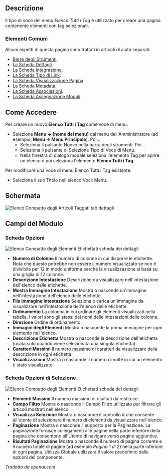 <!-- Filename: Help4.x:Menu_Item:_List_All_Tags / Display title: Elenca Tutti i Tag -->

## Descrizione

Il tipo di voce del menu *Elenca Tutti i Tag* è utilizzato per creare una pagina contenente elementi con tag selezionati.

### Elementi Comuni

Alcuni aspetti di questa pagina sono trattati in articoli di aiuto separati:

* [Barre degli Strumenti](jdocmanual?article=help/common-elements/toolbars).
* [La Scheda Dettagli](jdocmanual?article=help/menu-items-common/menu-item-details).
* [La Scheda Integrazione](jdocmanual?article=help/menu-items-common/menu-item-integration).
* [La Scheda Tipo di Link](jdocmanual?article=help/menu-items-common/menu-item-link-type).
* [La Scheda Visualizzazione Pagina](jdocmanual?article=help/menu-items-common/menu-item-page-display).
* [La Scheda Metadata](jdocmanual?article=help/menu-items-common/menu-item-metadata).
* [La Scheda Associazioni](jdocmanual?article=help/common-elements/edit-associations).
* [La Scheda Assegnazione Moduli](jdocmanual?article=help/menu-items-common/menu-item-module-assignment).

## Come Accedere

Per creare un nuovo **Elenco Tutti i Tag** come voce di menu:

- Seleziona **Menu → \[nome del menu\]** dal menu dell'Amministratore
  (ad esempio, **Menu → Menu Principale**). Poi...
  - Seleziona il pulsante Nuovo nella barra degli strumenti. Poi...
  - Seleziona il pulsante di Selezione Tipo di Voce di Menu.
  - Nella finestra di dialogo modale seleziona l'elemento Tag per aprire un elenco e poi
    seleziona l'elemento **Elenco Tutti i Tag**.

Per modificare una voce di menu Elenco Tutti i Tag esistente:

- Seleziona il suo Titolo nell'elenco Voci: Menu.

## Schermata

![Elenco Compatto degli Articoli Taggati tab dettagli](../../../it/images/menu-items/tags-list-all-tags-details-tab.png)

## Campi del Modulo

### Scheda Opzioni

![Elenco Compatto degli Elementi Etichettati scheda dei dettagli](../../../it/images/menu-items/tags-list-all-tags-options-tab.png)

- **Numero di Colonne** Il numero di colonne in cui disporre le etichette.
  Nota che questo potrebbe non essere il numero visualizzato se non è divisibile
  per 12 in modo uniforme perché la visualizzazione si basa su una griglia di 12 colonne.
- **Descrizione Intestazione** Descrizione da visualizzare nell'intestazione dell'elenco delle etichette.
- **Mostra Immagine Intestazione** Mostra o nasconde un'immagine nell'intestazione dell'elenco delle etichette.
- **File Immagine Intestazione** Seleziona o carica un'immagine da visualizzare
  nell'intestazione dell'elenco delle etichette.
- **Ordinamento** La colonna in cui ordinare gli elementi visualizzati
  nella tabella. I valori sono gli stessi dei nomi delle intestazioni delle colonne.
- **Direzione** Ordine di ordinamento.
- **Immagini degli Elementi** Mostra o nasconde la prima immagine per ogni elemento nell'elenco.
- **Descrizione Etichetta** Mostra o nasconde la descrizione dell'etichetta (usata solo
  quando viene selezionata una singola etichetta).
- **Caratteri Massimi** Il numero massimo di caratteri da visualizzare
  dalla descrizione in ogni etichetta.
- **Visualizzazioni** Mostra o nasconde il numero di volte in cui un elemento è stato visualizzato.

### Scheda Opzioni di Selezione

![Elenco Compatto degli Elementi Etichettati scheda dei dettagli](../../../it/images/menu-items/tags-list-all-tags-selection-options-tab.png)

- **Elementi Massimi** Il numero massimo di risultati da restituire.
- **Campo Filtro** Mostra o nasconde il Campo Filtro utilizzato per filtrare gli articoli
  mostrati nell'elenco.
- **Visualizza Selezione** Mostra o nasconde il controllo \# che consente all'utente di
  selezionare il numero di elementi da visualizzare nell'elenco.
- **Paginazione** Mostra o nasconde il supporto per la Paginazione. La paginazione fornisce
  collegamenti alle pagine nella parte inferiore della pagina che consentono all'Utente 
  di navigare verso pagine aggiuntive.
- **Risultati Paginazione** Mostra o nasconde il numero di pagina corrente e il numero totale
  di pagine (ad esempio *Pagina 1 di 2*) nella parte inferiore di ogni pagina. Utilizza Globale
  utilizzerà il valore predefinito dalle opzioni del componente.

*Tradotto da openai.com*

